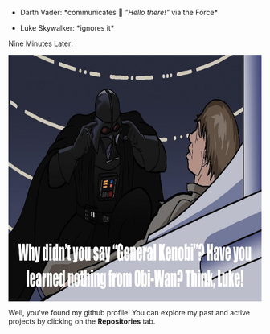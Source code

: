 - Darth Vader: \*communicates 👋 *"Hello there!"* via the Force\*

- Luke Skywalker: \*ignores it\*

Nine Minutes Later:

<img align="center" width="850" height="490" src="https://github.com/yossarians/yossarians/blob/main/think.jpg" alt=""> 

Well, you've found my github profile! You can explore my past and active projects by clicking on the **Repositories** tab.
